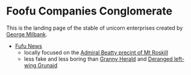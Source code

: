 # Foofu Companies Conglomerate

This is the landing page of the stable of unicorn enterprises created by [George Milbank](https://github.com/GeorgeMilbank/GeorgeMilbank). 

- [Fufu News](https://www.foofu.link/fufunews)
  - locally focused on the [Admiral Beatty precint of Mt Roskill](https://www.google.com/maps/place/Admiral+Beatty+Avenue,+Mount+Roskill,+Auckland+1041/@-36.8993581,174.7382121,337m/data=!3m1!1e3!4m6!3m5!1s0x6d0d465cfc15dff5:0x607c81cf41ea0cee!8m2!3d-36.8993731!4d174.7394969!16s%2Fg%2F1v2pqd8f?entry=ttu)  
  - less fake and less boring than [Granny Herald](https://www.nzherald.co.nz/) and [Deranged left-wing Grunaid](https://www.theguardian.com/international)



